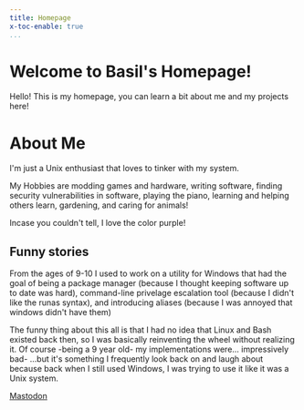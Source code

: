 ```yaml
---
title: Homepage
x-toc-enable: true
...
```


Welcome to Basil's Homepage!
============================
Hello! This is my homepage, you can learn a bit about me and my projects here!

About Me
========
I'm just a Unix enthusiast that loves to tinker with my system.

My Hobbies are modding games and hardware, writing software, finding security vulnerabilities in software, playing the piano, learning and helping others learn, gardening, and caring for animals!

Incase you couldn't tell, I love the color purple!

Funny stories
-------------
From the ages of 9-10 I used to work on a utility for Windows that had the goal of being a package manager (because I thought keeping software up to date was hard), command-line privelage escalation tool (because I didn't like the runas syntax), and introducing aliases (because I was annoyed that windows didn't have them)

The funny thing about this all is that I had no idea that Linux and Bash existed back then, so I was basically reinventing the wheel without realizing it. Of course -being a 9 year old- my implementations were... impressively bad- ...but it's something I frequently look back on and laugh about because back when I still used Windows, I was trying to use it like it was a Unix system.

<a rel="me" href="https://tech.lgbt/@BasilBasil">Mastodon</a>
